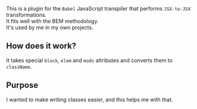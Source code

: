 This is a plugin for the `Babel` JavaScript transpiler that performs `JSX-to-JSX` transformations.\
It fits well with the BEM methodology.\
It's used by me in my own projects.

## How does it work?
It takes special `block`, `elem` and `mods` attributes and converts them to `className`.

## Purpose
I wanted to make writing classes easier, and this helps me with that.